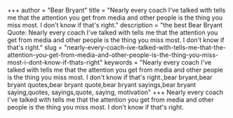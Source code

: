 +++
author = "Bear Bryant"
title = "Nearly every coach I've talked with tells me that the attention you get from media and other people is the thing you miss most. I don't know if that's right."
description = "the best Bear Bryant Quote: Nearly every coach I've talked with tells me that the attention you get from media and other people is the thing you miss most. I don't know if that's right."
slug = "nearly-every-coach-ive-talked-with-tells-me-that-the-attention-you-get-from-media-and-other-people-is-the-thing-you-miss-most-i-dont-know-if-thats-right"
keywords = "Nearly every coach I've talked with tells me that the attention you get from media and other people is the thing you miss most. I don't know if that's right.,bear bryant,bear bryant quotes,bear bryant quote,bear bryant sayings,bear bryant saying,quotes, sayings,quote, saying, motivation"
+++
Nearly every coach I've talked with tells me that the attention you get from media and other people is the thing you miss most. I don't know if that's right.
